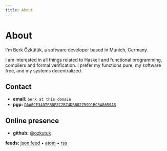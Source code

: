 ```yaml
---
title: About
---
```


# About

I'm Berk Özkütük, a software developer based in Munich, Germany.

I am interested in all things related to Haskell and functional programming,
compilers and formal verification. I prefer my functions pure, my software free,
and my systems decentralized.

## Contact

- **email:** `berk at this domain`
- **pgp:** [`DAA0CE3407FB8F8C2B74DBB82759D1BC5A8659A8`][pgpkey]

## Online presence

- **github:** [@ozkutuk][gh-profile]

**feeds:** [json feed][jsonfeed] • [atom][atom] • [rss][rss]

[jsonfeed]: /feed.json
[atom]: /atom.xml
[rss]: /rss.xml
[pgpkey]: /DAA0CE3407FB8F8C2B74DBB82759D1BC5A8659A8.asc
[gh-profile]: https://github.com/ozkutuk
